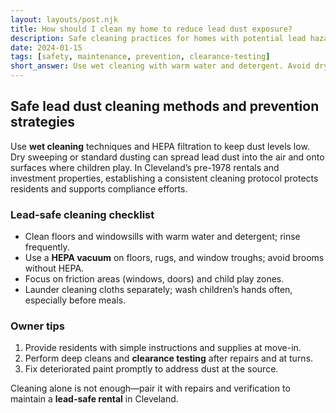 ```yaml
---
layout: layouts/post.njk
title: How should I clean my home to reduce lead dust exposure?
description: Safe cleaning practices for homes with potential lead hazards including wet cleaning methods and HEPA vacuums
date: 2024-01-15
tags: [safety, maintenance, prevention, clearance-testing]
short_answer: Use wet cleaning with warm water and detergent. Avoid dry sweeping/dusting. Use HEPA vacuums, wash children's hands frequently, and focus on play areas.
---
```

<h2>Safe lead dust cleaning methods and prevention strategies</h2>
<p>Use <strong>wet cleaning</strong> techniques and HEPA filtration to keep dust levels low. Dry sweeping or standard dusting can spread lead dust into the air and onto surfaces where children play. In Cleveland’s pre-1978 rentals and investment properties, establishing a consistent cleaning protocol protects residents and supports compliance efforts.</p>
<h3>Lead-safe cleaning checklist</h3>
<ul>
  <li>Clean floors and windowsills with warm water and detergent; rinse frequently.</li>
  <li>Use a <strong>HEPA vacuum</strong> on floors, rugs, and window troughs; avoid brooms without HEPA.</li>
  <li>Focus on friction areas (windows, doors) and child play zones.</li>
  <li>Launder cleaning cloths separately; wash children’s hands often, especially before meals.</li>
</ul>
<h3>Owner tips</h3>
<ol>
  <li>Provide residents with simple instructions and supplies at move-in.</li>
  <li>Perform deep cleans and <strong>clearance testing</strong> after repairs and at turns.</li>
  <li>Fix deteriorated paint promptly to address dust at the source.</li>
</ol>
<p>Cleaning alone is not enough—pair it with repairs and verification to maintain a <strong>lead-safe rental</strong> in Cleveland.</p>
